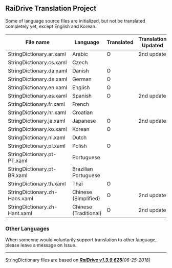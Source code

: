 ## RaiDrive Translation Project

Some of language source files are initialized, but not be translated completely yet, except English and Korean.

File name | Language | Translated | Translation Updated 
----------|----------|------------|---------
StringDictionary.ar.xaml | Arabic | O | 2nd update
StringDictionary.cs.xaml | Czech |   |
StringDictionary.da.xaml | Danish | O | 
StringDictionary.de.xaml | German | O |
StringDictionary.en.xaml | English | O |
StringDictionary.es.xaml | Spanish | O | 2nd update
StringDictionary.fr.xaml | French |   |
StringDictionary.hr.xaml | Croatian |   |
StringDictionary.ja.xaml | Japanese | O | 2nd update
StringDictionary.ko.xaml | Korean | O |
StringDictionary.nl.xaml | Dutch |   |
StringDictionary.pl.xaml | Polish | O |
StringDictionary.pt-PT.xaml | Portuguese |   |
StringDictionary.pt-BR.xaml | Brazilian Portuguese |   |
StringDictionary.th.xaml | Thai | O |
StringDictionary.zh-Hans.xaml | Chinese (Simplified) | O | 2nd update
StringDictionary.zh-Hant.xaml | Chinese (Traditional) | O | 2nd update

### Other Languages 
When someone would voluntarily support translation to other language, please leave a message on Issue. 

---
StringDictionary files are based on _[**RaiDrive v1.3.9.625**](https://www.raidrive.com/download/)(06-25-2018)_
